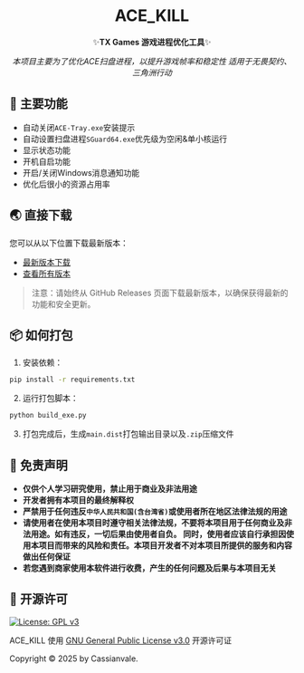 <!-- markdownlint-restore -->
<div align="center">

# ACE_KILL

✨**TX Games 游戏进程优化工具**✨

*本项目主要为了优化ACE扫盘进程，以提升游戏帧率和稳定性*
*适用于无畏契约、三角洲行动*

</div>
<!-- markdownlint-restore -->

## 🍉 主要功能

- 自动关闭`ACE-Tray.exe`安装提示  
- 自动设置扫盘进程`SGuard64.exe`优先级为空闲&单小核运行  
- 显示状态功能  
- 开机自启功能  
- 开启/关闭Windows消息通知功能  
- 优化后很小的资源占用率  

## 🌏 直接下载  

您可以从以下位置下载最新版本：  

- [最新版本下载](https://github.com/Cassianvale/ACE_KILL/releases/latest)  
- [查看所有版本](https://github.com/Cassianvale/ACE_KILL/releases)  

> 注意：请始终从 GitHub Releases 页面下载最新版本，以确保获得最新的功能和安全更新。  

## 📦 如何打包

1. 安装依赖：  
```bash
pip install -r requirements.txt
```

2. 运行打包脚本：  
```bash
python build_exe.py
```

3. 打包完成后，生成`main.dist`打包输出目录以及`.zip`压缩文件

## 📢 免责声明  
- **仅供个人学习研究使用，禁止用于商业及非法用途**  
- **开发者拥有本项目的最终解释权**  
- **严禁用于任何违反`中华人民共和国(含台湾省)`或使用者所在地区法律法规的用途**  
- **请使用者在使用本项目时遵守相关法律法规，不要将本项目用于任何商业及非法用途。如有违反，一切后果由使用者自负。 同时，使用者应该自行承担因使用本项目而带来的风险和责任。本项目开发者不对本项目所提供的服务和内容做出任何保证**  
- **若您遇到商家使用本软件进行收费，产生的任何问题及后果与本项目无关**  

## 📜 开源许可
[![License: GPL v3](https://img.shields.io/badge/License-GPL%20v3-blue.svg)](https://www.gnu.org/licenses/gpl-3.0)  

ACE_KILL 使用 [GNU General Public License v3.0](LICENSE) 开源许可证  

Copyright © 2025 by Cassianvale.  
